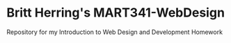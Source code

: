 # Britt Herring's MART341-WebDesign

Repository for my Introduction to Web Design and Development Homework
